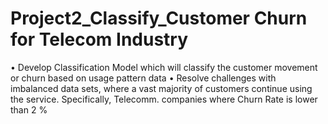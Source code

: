 # Project2_Classify_Customer Churn for Telecom Industry
• Develop Classification Model which will classify the customer movement or churn based on usage pattern data
• Resolve challenges with imbalanced data sets, where a vast majority of customers continue using the service. Specifically, Telecomm. companies where Churn Rate is lower than 2 %

